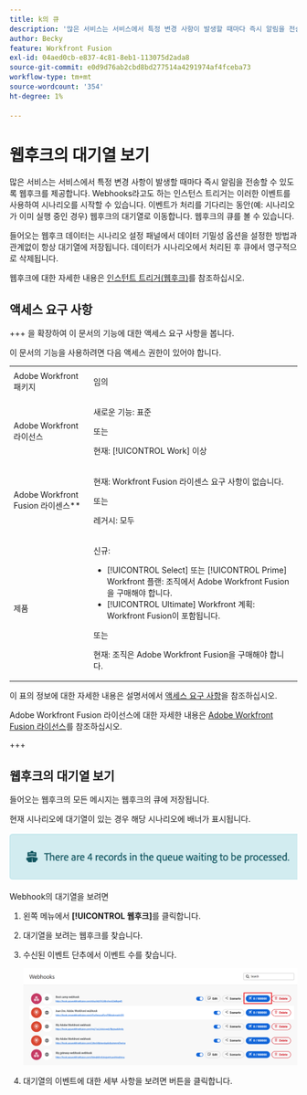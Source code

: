 ```yaml
---
title: k의 큐
description: '많은 서비스는 서비스에서 특정 변경 사항이 발생할 때마다 즉시 알림을 전송할 수 있도록 웹후크를 제공합니다. Webhooks라고도 하는 인스턴스 트리거는 이러한 이벤트를 사용하여 시나리오를 시작할 수 있습니다. 이벤트가 처리를 기다리는 동안(예: 시나리오가 이미 실행 중인 경우) 웹후크의 대기열로 이동합니다. 웹후크의 큐를 볼 수 있습니다.'
author: Becky
feature: Workfront Fusion
exl-id: 04aed0cb-e837-4c81-8eb1-113075d2ada8
source-git-commit: e0d9d76ab2cbd8bd277514a4291974af4fceba73
workflow-type: tm+mt
source-wordcount: '354'
ht-degree: 1%

---
```


# 웹후크의 대기열 보기

많은 서비스는 서비스에서 특정 변경 사항이 발생할 때마다 즉시 알림을 전송할 수 있도록 웹후크를 제공합니다. Webhooks라고도 하는 인스턴스 트리거는 이러한 이벤트를 사용하여 시나리오를 시작할 수 있습니다. 이벤트가 처리를 기다리는 동안(예: 시나리오가 이미 실행 중인 경우) 웹후크의 대기열로 이동합니다. 웹후크의 큐를 볼 수 있습니다.

들어오는 웹후크 데이터는 시나리오 설정 패널에서 데이터 기밀성 옵션을 설정한 방법과 관계없이 항상 대기열에 저장됩니다. 데이터가 시나리오에서 처리된 후 큐에서 영구적으로 삭제됩니다.

웹후크에 대한 자세한 내용은 [인스턴트 트리거(웹후크)](/help/workfront-fusion/references/modules/webhooks-reference.md)를 참조하십시오.

## 액세스 요구 사항

+++ 을 확장하여 이 문서의 기능에 대한 액세스 요구 사항을 봅니다.

이 문서의 기능을 사용하려면 다음 액세스 권한이 있어야 합니다.

<table style="table-layout:auto">
 <col> 
 <col> 
 <tbody> 
  <tr> 
   <td role="rowheader">Adobe Workfront 패키지</td> 
   <td> <p>임의</p> </td> 
  </tr> 
  <tr data-mc-conditions=""> 
   <td role="rowheader">Adobe Workfront 라이선스</td> 
   <td> <p>새로운 기능: 표준</p><p>또는</p><p>현재: [!UICONTROL Work] 이상</p> </td> 
  </tr> 
  <tr> 
   <td role="rowheader">Adobe Workfront Fusion 라이센스**</td> 
   <td>
   <p>현재: Workfront Fusion 라이센스 요구 사항이 없습니다.</p>
   <p>또는</p>
   <p>레거시: 모두 </p>
   </td> 
  </tr> 
  <tr> 
   <td role="rowheader">제품</td> 
   <td>
   <p>신규:</p> <ul><li>[!UICONTROL Select] 또는 [!UICONTROL Prime] Workfront 플랜: 조직에서 Adobe Workfront Fusion을 구매해야 합니다.</li><li>[!UICONTROL Ultimate] Workfront 계획: Workfront Fusion이 포함됩니다.</li></ul>
   <p>또는</p>
   <p>현재: 조직은 Adobe Workfront Fusion을 구매해야 합니다.</p>
   </td> 
  </tr>
 </tbody> 
</table>

이 표의 정보에 대한 자세한 내용은 설명서에서 [액세스 요구 사항](/help/workfront-fusion/references/licenses-and-roles/access-level-requirements-in-documentation.md)을 참조하십시오.

Adobe Workfront Fusion 라이선스에 대한 자세한 내용은 [Adobe Workfront Fusion 라이선스](/help/workfront-fusion/set-up-and-manage-workfront-fusion/licensing-operations-overview/license-automation-vs-integration.md)를 참조하십시오.

+++

## 웹후크의 대기열 보기

들어오는 웹후크의 모든 메시지는 웹후크의 큐에 저장됩니다.

현재 시나리오에 대기열이 있는 경우 해당 시나리오에 배너가 표시됩니다.

![큐 배너](assets/queue-banner.png)

Webhook의 대기열을 보려면

1. 왼쪽 메뉴에서 **[!UICONTROL 웹후크]**&#x200B;를 클릭합니다.
1. 대기열을 보려는 웹후크를 찾습니다.
1. 수신된 이벤트 단추에서 이벤트 수를 찾습니다.

   ![Webhook 큐](assets/webhook-queue.png)

1. 대기열의 이벤트에 대한 세부 사항을 보려면 버튼을 클릭합니다.
